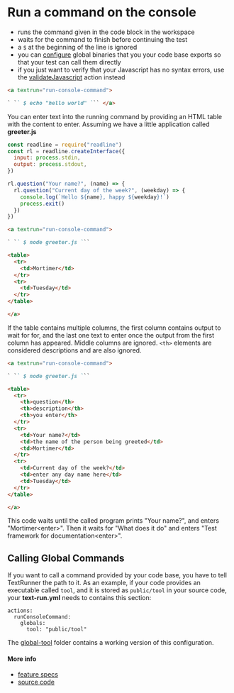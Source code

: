 # Run a command on the console

- runs the command given in the code block in the workspace
- waits for the command to finish before continuing the test
- a `$` at the beginning of the line is ignored
- you can [configure](#calling-global-commands) global binaries that you your
  code base exports so that your test can call them directly
- if you just want to verify that your Javascript has no syntax errors, use the
  [validateJavascript](validate_javascript.md) action instead

<a textrun="run-markdown-in-textrun">

```markdown
<a textrun="run-console-command">

` ​`` $ echo "hello world" `​`` </a>
```

</a>

You can enter text into the running command by providing an HTML table with the
content to enter. Assuming we have a little application called
<a textrun="create-file"> **greeter.js**

```js
const readline = require("readline")
const rl = readline.createInterface({
  input: process.stdin,
  output: process.stdout,
})

rl.question("Your name?", (name) => {
  rl.question("Current day of the week?", (weekday) => {
    console.log(`Hello ${name}, happy ${weekday}!`)
    process.exit()
  })
})
```

</a>

<a textrun="run-markdown-in-textrun">

```markdown
<a textrun="run-console-command">

` ​`` $ node greeter.js `​``

<table>
  <tr>
    <td>Mortimer</td>
  </tr>
  <tr>
    <td>Tuesday</td>
  </tr>
</table>

</a>
```

</a>

If the table contains multiple columns, the first column contains output to wait
for for, and the last one text to enter once the output from the first column
has appeared. Middle columns are ignored. `<th>` elements are considered
descriptions and are also ignored.

<a textrun="run-markdown-in-textrun">

```markdown
<a textrun="run-console-command">

` ​`` $ node greeter.js `​``

<table>
  <tr>
    <th>question</th>
    <th>description</th>
    <th>you enter</th>
  </tr>
  <tr>
    <td>Your name?</td>
    <td>the name of the person being greeted</td>
    <td>Mortimer</td>
  </tr>
  <tr>
    <td>Current day of the week?</td>
    <td>enter any day name here</td>
    <td>Tuesday</td>
  </tr>
</table>

</a>
```

</a>

This code waits until the called program prints "Your name?", and enters
"Mortimer&lt;enter&gt;". Then it waits for "What does it do" and enters "Test
framework for documentation&lt;enter&gt;".

## Calling Global Commands

If you want to call a command provided by your code base, you have to tell
TextRunner the path to it. As an example, if your code provides an executable
called `tool`, and it is stored as `public/tool` in your source code,
<a textrun="verify-source-file-content"> your **text-run.yml** needs to contains
this section:

```
actions:
  runConsoleCommand:
    globals:
      tool: "public/tool"
```

The [global-tool](../examples/global-tool) folder contains a working version of
this configuration. </a>

#### More info

- [feature specs](../../features/actions/built-in/run-console-command/)
- [source code](../../src/actions/built-in/run-console-command.ts)
